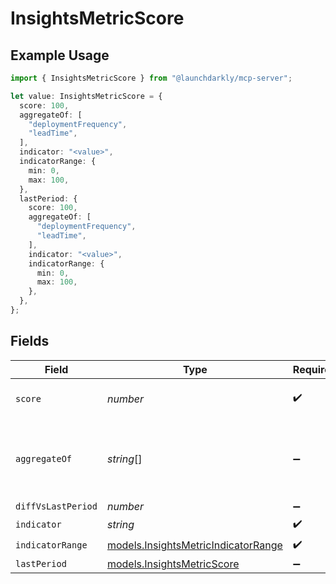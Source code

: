 # InsightsMetricScore

## Example Usage

```typescript
import { InsightsMetricScore } from "@launchdarkly/mcp-server";

let value: InsightsMetricScore = {
  score: 100,
  aggregateOf: [
    "deploymentFrequency",
    "leadTime",
  ],
  indicator: "<value>",
  indicatorRange: {
    min: 0,
    max: 100,
  },
  lastPeriod: {
    score: 100,
    aggregateOf: [
      "deploymentFrequency",
      "leadTime",
    ],
    indicator: "<value>",
    indicatorRange: {
      min: 0,
      max: 100,
    },
  },
};
```

## Fields

| Field                                                                            | Type                                                                             | Required                                                                         | Description                                                                      | Example                                                                          |
| -------------------------------------------------------------------------------- | -------------------------------------------------------------------------------- | -------------------------------------------------------------------------------- | -------------------------------------------------------------------------------- | -------------------------------------------------------------------------------- |
| `score`                                                                          | *number*                                                                         | :heavy_check_mark:                                                               | The score for the metric                                                         | 100                                                                              |
| `aggregateOf`                                                                    | *string*[]                                                                       | :heavy_minus_sign:                                                               | The keys of the metrics that were aggregated to calculate this score             | [<br/>"deploymentFrequency",<br/>"leadTime"<br/>]                                |
| `diffVsLastPeriod`                                                               | *number*                                                                         | :heavy_minus_sign:                                                               | N/A                                                                              |                                                                                  |
| `indicator`                                                                      | *string*                                                                         | :heavy_check_mark:                                                               | N/A                                                                              |                                                                                  |
| `indicatorRange`                                                                 | [models.InsightsMetricIndicatorRange](../models/insightsmetricindicatorrange.md) | :heavy_check_mark:                                                               | N/A                                                                              |                                                                                  |
| `lastPeriod`                                                                     | [models.InsightsMetricScore](../models/insightsmetricscore.md)                   | :heavy_minus_sign:                                                               | N/A                                                                              |                                                                                  |